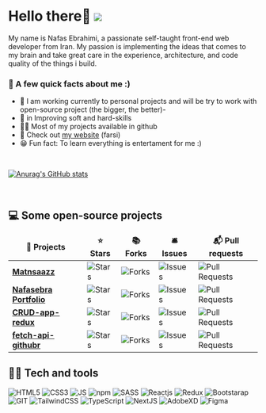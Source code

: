 # Hello there👋 ![](https://visitor-badge.glitch.me/badge?page_id=nafasebra)
   
My name is Nafas Ebrahimi, a passionate self-taught front-end web developer from Iran. My passion is implementing the ideas that comes to my brain and take great care in the experience, architecture, and code quality of the things i build. 

### 🤔 A few quick facts about me :)

- 🎯 I am working currently to personal projects and will be try to work with open-source project (the bigger, the better)-
- 🌱 in Improving soft and hard-skills
- 👩‍💻 Most of my projects available in github
- 👀 Check out [my website](nafasebra.vercel.app) (farsi)
- 😁 Fun fact: To learn everything is entertament for me :)

<br />

[![Anurag's GitHub stats](https://github-readme-stats.vercel.app/api?username=nafasebra&theme=radical)](https://github.com/nafasebra/github-readme-stats)

<br />

## 💻 Some open-source projects
<table>
  <thead align="center">
    <tr border: none;>
      <td><b>🎁 Projects</b></td>
      <td><b>⭐ Stars</b></td>
      <td><b>📚 Forks</b></td>
      <td><b>🛎 Issues</b></td>
      <td><b>📬 Pull requests</b></td>
    </tr>
  </thead>
  <tbody>
    <tr>
      <td><a href="https://github.com/nafasebra/matnsaazz"><b>Matnsaazz</b></a></td>
      <td><img alt="Stars" src="https://img.shields.io/github/stars/nafasebra/matnsaazz?style=flat-square&labelColor=343b41"/></td>
      <td><img alt="Forks" src="https://img.shields.io/github/forks/nafasebra/matnsaazz?style=flat-square&labelColor=343b41"/></td>
      <td><img alt="Issues" src="https://img.shields.io/github/issues/nafasebra/matnsaazz?style=flat-square&labelColor=343b41"/></td>
      <td><img alt="Pull Requests" src="https://img.shields.io/github/issues-pr/nafasebra/matnsaazz?style=flat-square&labelColor=343b41"/></td>
    </tr>
    <tr>
      <td><a href="https://github.com/nafasebra/nafasebra-portfolio"><b>Nafasebra Portfolio</b></a></td>
      <td><img alt="Stars" src="https://img.shields.io/github/stars/nafasebra/nafasebra-portfolio?style=flat-square&labelColor=343b41"/></td>
      <td><img alt="Forks" src="https://img.shields.io/github/forks/nafasebra/nafasebra-portfolio?style=flat-square&labelColor=343b41"/></td>
      <td><img alt="Issues" src="https://img.shields.io/github/issues/nafasebra/nafasebra-portfolio?style=flat-square&labelColor=343b41"/></td>
      <td><img alt="Pull Requests" src="https://img.shields.io/github/issues-pr/nafasebra/nafasebra-portfolio?style=flat-square&labelColor=343b41"/></td>
    </tr>
    <tr>
      <td><a href="https://github.com/nafasebra/CRUD-app-redux"><b>CRUD-app-redux</b></a></td>
      <td><img alt="Stars" src="https://img.shields.io/github/stars/nafasebra/CRUD-app-redux?style=flat-square&labelColor=343b41"/></td>
      <td><img alt="Forks" src="https://img.shields.io/github/forks/nafasebra/CRUD-app-redux?style=flat-square&labelColor=343b41"/></td>
      <td><img alt="Issues" src="https://img.shields.io/github/issues/nafasebra/CRUD-app-redux?style=flat-square&labelColor=343b41"/></td>
      <td><img alt="Pull Requests" src="https://img.shields.io/github/issues-pr/nafasebra/CRUD-app-redux?style=flat-square&labelColor=343b41"/></td>
    </tr>
    <tr>
      <td><a href="https://github.com/nafasebra/fetch-api-github"><b>fetch-api-githubr</b></a></td>
      <td><img alt="Stars" src="https://img.shields.io/github/stars/nafasebra/fetch-api-github?style=flat-square&labelColor=343b41"/></td>
      <td><img alt="Forks" src="https://img.shields.io/github/forks/nafasebra/fetch-api-github?style=flat-square&labelColor=343b41"/></td>
      <td><img alt="Issues" src="https://img.shields.io/github/issues/nafasebra/fetch-api-github?style=flat-square&labelColor=343b41"/></td>
      <td><img alt="Pull Requests" src="https://img.shields.io/github/issues-pr/nafasebra/fetch-api-github?style=flat-square&labelColor=343b41"/></td>
    </tr>
  </tbody>
</table>

## 👩‍💻 Tech and tools
<div>
<img alt="HTML5" src="https://img.shields.io/badge/html5-%23E34F26.svg?style=for-the-badge&logo=html5&logoColor=white"/> 
<img alt="CSS3" src="https://img.shields.io/badge/CSS3-1572B6?style=for-the-badge&logo=css3&logoColor=white"/> 
<img alt="JS" src="https://img.shields.io/badge/JavaScript-323330?style=for-the-badge&logo=javascript&logoColor=F7DF1E"/>  
<img alt="npm" src="https://img.shields.io/badge/NPM-%23000000.svg?style=for-the-badge&logo=npm&logoColor=white"/>  
<img alt="SASS" src="https://img.shields.io/badge/SASS-hotpink.svg?style=for-the-badge&logo=SASS&logoColor=white"/>  
<img alt="Reactjs" src="https://img.shields.io/badge/React-20232A?style=for-the-badge&logo=react&logoColor=61DAFB"/>  
<img alt="Redux" src="https://img.shields.io/badge/redux-%23593d88.svg?style=for-the-badge&logo=redux&logoColor=white"/>  
<img alt="Bootstarap" src="https://img.shields.io/badge/Bootstrap-563D7C?style=for-the-badge&logo=bootstrap&logoColor=white"/> 
<img alt="GIT" src="https://img.shields.io/badge/Git-F05032?style=for-the-badge&logo=git&logoColor=white"/>
<img alt="TailwindCSS" src="https://img.shields.io/badge/tailwindcss-%2338B2AC.svg?style=for-the-badge&logo=tailwind-css&logoColor=white"/>
<img alt="TypeScript" src="https://img.shields.io/badge/typescript-%23007ACC.svg?style=for-the-badge&logo=typescript&logoColor=white"/>
<img alt="NextJS" src="https://img.shields.io/badge/Next-black?style=for-the-badge&logo=next.js&logoColor=white"/>
<img alt="AdobeXD" src="https://img.shields.io/badge/adobexd-%23FF26BE.svg?style=for-the-badge&logo=adobexd&logoColor=white"/>
<img alt="Figma" src="https://img.shields.io/badge/figma-%23F24E1E.svg?style=for-the-badge&logo=figma&logoColor=white"/>
</div>

